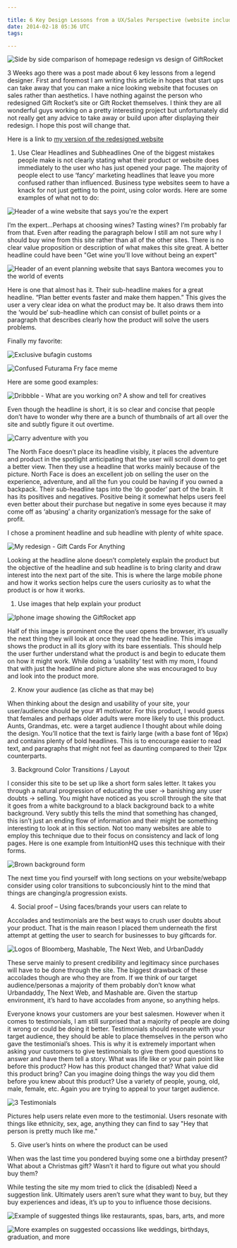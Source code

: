 ```yaml
---

title: 6 Key Design Lessons from a UX/Sales Perspective (website included)
date: 2014-02-18 05:36 UTC
tags: 

---
```


![Side by side comparison of homepage redesign vs design of GiftRocket](https://lh4.googleusercontent.com/-l-KWqc6xXec/Tl_rZbCWH0I/AAAAAAAAAjg/ncaJ3WEFBgA/s560/color_comparison.png)

3 Weeks ago there was a post made about 6 key lessons from a legend designer. First and foremost I am writing this article in hopes that start ups can take away that you can make a nice looking website that focuses on sales rather than aesthetics. I have nothing against the person who redesigned Gift Rocket’s site or Gift Rocket themselves. I think they are all wonderful guys working on a pretty interesting project but unfortunately did not really get any advice to take away or build upon after displaying their redesign. I hope this post will change that.

Here is a link to [my version of the redesigned website](http://hollow-journey-136.heroku.com/)

1. Use Clear Headlines and Subheadlines
One of the biggest mistakes people make is not clearly stating what their product or website does immediately to the user who has just opened your page. The majority of people elect to use ‘fancy’ marketing headlines that leave you more confused rather than influenced. Business type websites seem to have a knack for not just getting to the point, using color words. Here are some examples of what not to do:

![Header of a wine website that says you're the expert](https://lh3.googleusercontent.com/-TaF1wsqkCFk/Tl_yelAWBnI/AAAAAAAAAj0/MJoDulPocsM/s560/wineshop.png)

I’m the expert…Perhaps at choosing wines? Tasting wines? I’m probably far from that. Even after reading the paragraph below I still am not sure why I should buy wine from this site rather than all of the other sites. There is no clear value proposition or description of what makes this site great. A better headline could have been "Get wine you'll love without being an expert"

![Header of an event planning website that says Bantora wecomes you to the world of events](https://lh4.googleusercontent.com/-bbdoe9JaYjc/Tl_yegJzUKI/AAAAAAAAAj4/0lvoCzsiOi0/s560/bantora.png)

Here is one that almost has it. Their sub-headline makes for a great headline. “Plan better events faster and make them happen.” This gives the user a very clear idea on what the product may be. It also draws them into the ‘would be’ sub-headline which can consist of bullet points or a paragraph that describes clearly how the product will solve the users problems.

Finally my favorite:

![Exclusive bufagin customs](https://lh4.googleusercontent.com/-T7tQ01MFls0/Tl_yeneRjwI/AAAAAAAAAj8/K5p7KDvKPZM/s560/tokyocube.png)

![Confused Futurama Fry face meme](https://lh4.googleusercontent.com/-9WoGsDOL5Fw/TmBOWldnuxI/AAAAAAAAAmA/y8DlXL6IVgs/s300/futuramafry.jpg)

Here are some good examples:

![Dribbble - What are you working on? A show and tell for creatives](https://lh5.googleusercontent.com/-JkSoTy_jKg4/Tl_ye4CNmOI/AAAAAAAAAkA/3tYpSZoKqag/s560/dribbble.png)

Even though the headline is short, it is so clear and concise that people don’t have to wonder why there are a bunch of thumbnails of art all over the site and subtly figure it out overtime.

![Carry adventure with you](https://lh4.googleusercontent.com/-XPFKbsWJ8bc/Tl_yfLXoNWI/AAAAAAAAAkE/fsms36voH6I/s560/northface.png)

The North Face doesn’t place its headline visibly, it places the adventure and product in the spotlight anticipating that the user will scroll down to get a better view. Then they use a headline that works mainly because of the picture. North Face is does an excellent job on selling the user on the experience, adventure, and all the fun you could be having if you owned a backpack. Their sub-headline taps into the ‘do gooder’ part of the brain. It has its positives and negatives. Positive being it somewhat helps users feel even better about their purchase but negative in some eyes because it may come off as ‘abusing’ a charity organization’s message for the sake of profit.

I chose a prominent headline and sub headline with plenty of white space.

![My redesign - Gift Cards For Anything](https://lh6.googleusercontent.com/-GE9rG6t4y3g/Tl_421pAHDI/AAAAAAAAAkY/Wab9NbvFO78/s560/giftrocketHeadline.png)

Looking at the headline alone doesn’t completely explain the product but the objective of the headline and sub headline is to bring clarity and draw interest into the next part of the site. This is where the large mobile phone and how it works section helps cure the users curiosity as to what the product is or how it works.

1. Use images that help explain your product

![Iphone image showing the GiftRocket app](https://lh5.googleusercontent.com/-droZm4VVzPc/Tl_7SocTqHI/AAAAAAAAAko/XC-wM8FFSZE/s481/giftrocketiphone.png)

Half of this image is prominent once the user opens the browser, it’s usually the next thing they will look at once they read the headline. This image shows the product in all its glory with its bare essentials. This should help the user further understand what the product is and begin to educate them on how it might work. While doing a ‘usability’ test with my mom, I found that with just the headline and picture alone she was encouraged to buy and look into the product more.

2. Know your audience (as cliche as that may be)

When thinking about the design and usability of your site, your user/audience should be your #1 motivator. For this product, I would guess that females and perhaps older adults were more likely to use this product. Aunts, Grandmas, etc. were a target audience I thought about while doing the design. You’ll notice that the text is fairly large (with a base font of 16px) and contains plenty of bold headlines. This is to encourage easier to read text, and paragraphs that might not feel as daunting compared to their 12px counterparts.

3. Background Color Transitions / Layout

I consider this site to be set up like a short form sales letter. It takes you through a natural progression of educating the user → banishing any user doubts → selling. You might have noticed as you scroll through the site that it goes from a white background to a black background back to a white background. Very subtly this tells the mind that something has changed, this isn’t just an ending flow of information and their might be something interesting to look at in this section. Not too many websites are able to employ this technique due to their focus on consistency and lack of long pages. Here is one example from IntuitionHQ uses this technique with their forms. 

![Brown background form](https://lh3.googleusercontent.com/-trQgomSuygY/Tl_-XBZR-rI/AAAAAAAAAk4/8oB2hipXBOI/s400/darkSection.png)

The next time you find yourself with long sections on your website/webapp consider using color transitions to subconciously hint to the mind that things are changing/a progression exists.

4. Social proof – Using faces/brands your users can relate to

Accolades and testimonials are the best ways to crush user doubts about your product. That is the main reason I placed them underneath the first attempt at getting the user to search for businesses to buy giftcards for. 

![Logos of Bloomberg, Mashable, The Next Web, and UrbanDaddy](https://lh3.googleusercontent.com/-CIOCMnhUzMI/TmAAudxW_SI/AAAAAAAAAlI/efOdP88dlAE/s560/accolades.png)

These serve mainly to present credibility and legitimacy since purchases will have to be done through the site. The biggest drawback of these accolades though are who they are from. If we think of our target audience/personas a majority of them probably don’t know what Urbandaddy, The Next Web, and Mashable are. Given the startup environment, it’s hard to have accolades from anyone, so anything helps.

Everyone knows your customers are your best salesmen. However when it comes to testimonials, I am still surprised that a majority of people are doing it wrong or could be doing it better. Testimonials should resonate with your target audience, they should be able to place themselves in the person who gave the testimonial’s shoes. This is why it is extremely important when asking your customers to give testimonials to give them good questions to answer and have them tell a story. What was life like or your pain point like before this product? How has this product changed that? What value did this product bring? Can you imagine doing things the way you did them before you knew about this product? Use a variety of people, young, old, male, female, etc. Again you are trying to appeal to your target audience.

![3 Testimonials](https://lh4.googleusercontent.com/-s4qJ_F-fMRQ/TmACy4VafuI/AAAAAAAAAlY/Q6JBd6g3YBI/s560/testimonials.png)

Pictures help users relate even more to the testimonial. Users resonate with things like ethnicity, sex, age, anything they can find to say "Hey that person is pretty much like me."

5. Give user’s hints on where the product can be used

When was the last time you pondered buying some one a birthday present? What about a Christmas gift? Wasn’t it hard to figure out what you should buy them?

While testing the site my mom tried to click the (disabled) Need a suggestion link. Ultimately users aren’t sure what they want to buy, but they buy experiences and ideas, it’s up to you to influence those decisions. 

![Example of suggested things like restaurants, spas, bars, arts, and more](https://lh6.googleusercontent.com/-bhhrmjatDyE/TmAD-zKDprI/AAAAAAAAAlo/WNPgsWvyG5M/s560/stillUnsure.png)

![More examples on suggested occassions like weddings, birthdays, graduation, and more](https://lh3.googleusercontent.com/-k-VPOtRaSe4/TmAD-2_7qYI/AAAAAAAAAls/mM8jTYy4CSw/s326/holidays.png)










